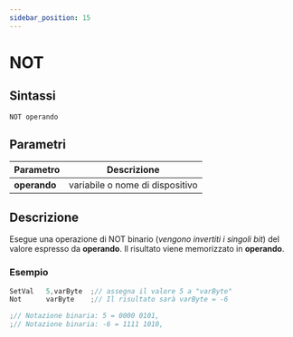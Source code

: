 ```yaml
---
sidebar_position: 15
---
```


# NOT

## Sintassi

  ```
 NOT operando
  ```

## Parametri
|Parametro              | Descrizione                                        |                
|-----------------------|----------------------------------------------------|
| **operando**          | variabile o nome di dispositivo                    |         

## Descrizione
Esegue una operazione di NOT binario (_vengono invertiti i singoli bit_) del valore espresso da **operando**. Il risultato viene memorizzato in **operando**. 

### Esempio

```c {2} showLineNumbers
SetVal   5,varByte  ;// assegna il valore 5 a "varByte"
Not      varByte    ;// Il risultato sarà varByte = -6

;// Notazione binaria: 5 = 0000 0101, 
;// Notazione binaria: -6 = 1111 1010,
```